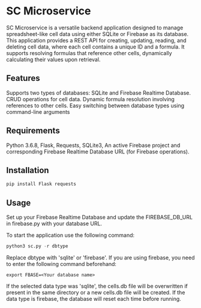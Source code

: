 # SC Microservice

SC Microservice is a versatile backend application designed to manage spreadsheet-like cell data using either SQLite or Firebase as its database. This application provides a REST API for creating, updating, reading, and deleting cell data, where each cell contains a unique ID and a formula. It supports resolving formulas that reference other cells, dynamically calculating their values upon retrieval.


## Features
Supports two types of databases: SQLite and Firebase Realtime Database.
CRUD operations for cell data.
Dynamic formula resolution involving references to other cells.
Easy switching between database types using command-line arguments

## Requirements
Python 3.6.8,
Flask,
Requests,
SQLite3,
An active Firebase project and corresponding Firebase Realtime Database URL (for Firebase operations).

## Installation

```bash
pip install Flask requests
```

## Usage
Set up your Firebase Realtime Database and update the FIREBASE_DB_URL in firebase.py with your database URL.

To start the application use the following command:
```python
python3 sc.py -r dbtype
```
Replace dbtype with 'sqlite' or 'firebase'. If you are using firebase, you need to enter the following command beforehand:
```
export FBASE=<Your database name>
```
If the selected data type was 'sqlite', the cells.db file will be overwritten if present in the same directory or a new cells.db file will be created. If the data type is firebase, the database will reset each time before running.
